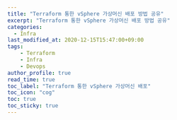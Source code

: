 ```yaml
---
title: "Terraform 통한 vSphere 가상머신 배포 방법 공유"
excerpt: "Terraform 통한 vSphere 가상머신 배포 방법 공유"
categories: 
  - Infra
last_modified_at: 2020-12-15T15:47:00+09:00
tags: 
    - Terraform
    - Infra
    - Devops
author_profile: true
read_time: true
toc_label: "Terraform 통한 vSphere 가상머신 배포" 
toc_icon: "cog" 
toc: true
toc_sticky: true
---
```


